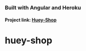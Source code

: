 
### Built with Angular and Heroku

#### Project link: [Huey-Shop](https://huey-shop.herokuapp.com/)

# huey-shop
